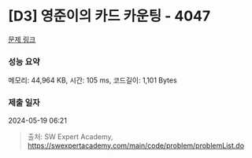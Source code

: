 # [D3] 영준이의 카드 카운팅 - 4047 

[문제 링크](https://swexpertacademy.com/main/code/problem/problemDetail.do?contestProbId=AWIsY84KEPMDFAWN) 

### 성능 요약

메모리: 44,964 KB, 시간: 105 ms, 코드길이: 1,101 Bytes

### 제출 일자

2024-05-19 06:21



> 출처: SW Expert Academy, https://swexpertacademy.com/main/code/problem/problemList.do